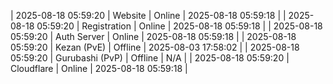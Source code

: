 | 2025-08-18 05:59:20 | Website | Online | 2025-08-18 05:59:18 |
| 2025-08-18 05:59:20 | Registration | Online | 2025-08-18 05:59:18 |
| 2025-08-18 05:59:20 | Auth Server | Online | 2025-08-18 05:59:18 |
| 2025-08-18 05:59:20 | Kezan (PvE) | Offline | 2025-08-03 17:58:02 |
| 2025-08-18 05:59:20 | Gurubashi (PvP) | Offline | N/A |
| 2025-08-18 05:59:20 | Cloudflare | Online | 2025-08-18 05:59:18 |
